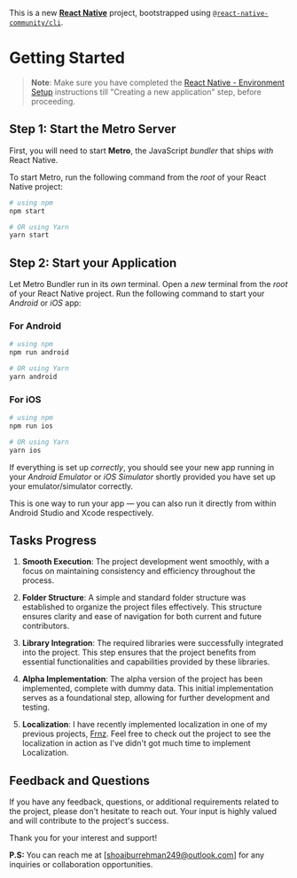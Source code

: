 This is a new [**React Native**](https://reactnative.dev) project, bootstrapped using [`@react-native-community/cli`](https://github.com/react-native-community/cli).

# Getting Started

>**Note**: Make sure you have completed the [React Native - Environment Setup](https://reactnative.dev/docs/environment-setup) instructions till "Creating a new application" step, before proceeding.

## Step 1: Start the Metro Server

First, you will need to start **Metro**, the JavaScript _bundler_ that ships _with_ React Native.

To start Metro, run the following command from the _root_ of your React Native project:

```bash
# using npm
npm start

# OR using Yarn
yarn start
```

## Step 2: Start your Application

Let Metro Bundler run in its _own_ terminal. Open a _new_ terminal from the _root_ of your React Native project. Run the following command to start your _Android_ or _iOS_ app:

### For Android

```bash
# using npm
npm run android

# OR using Yarn
yarn android
```

### For iOS

```bash
# using npm
npm run ios

# OR using Yarn
yarn ios
```

If everything is set up _correctly_, you should see your new app running in your _Android Emulator_ or _iOS Simulator_ shortly provided you have set up your emulator/simulator correctly.

This is one way to run your app — you can also run it directly from within Android Studio and Xcode respectively.

## Tasks Progress

1. **Smooth Execution**: The project development went smoothly, with a focus on maintaining consistency and efficiency throughout the process.

2. **Folder Structure**: A simple and standard folder structure was established to organize the project files effectively. This structure ensures clarity and ease of navigation for both current and future contributors.

3. **Library Integration**: The required libraries were successfully integrated into the project. This step ensures that the project benefits from essential functionalities and capabilities provided by these libraries.

4. **Alpha Implementation**: The alpha version of the project has been implemented, complete with dummy data. This initial implementation serves as a foundational step, allowing for further development and testing.

5. **Localization**: I have recently implemented localization in one of my previous projects, [Frnz](https://play.google.com/store/apps/details?id=com.frnz.app&hl=en&gl=US). Feel free to check out the project to see the localization in action as I've didn't got much time to implement Localization.

## Feedback and Questions

If you have any feedback, questions, or additional requirements related to the project, please don't hesitate to reach out. Your input is highly valued and will contribute to the project's success.

Thank you for your interest and support!

**P.S:** You can reach me at [shoaiburrehman249@outlook.com] for any inquiries or collaboration opportunities.
